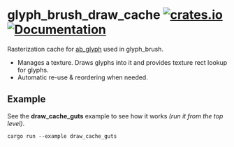 glyph_brush_draw_cache
[![crates.io](https://img.shields.io/crates/v/glyph_brush_draw_cache.svg)](https://crates.io/crates/glyph_brush_draw_cache)
[![Documentation](https://docs.rs/glyph_brush_draw_cache/badge.svg)](https://docs.rs/glyph_brush_draw_cache)
======================
Rasterization cache for [ab_glyph](https://github.com/alexheretic/ab-glyph) used in glyph_brush.

* Manages a texture. Draws glyphs into it and provides texture rect lookup for glyphs.
* Automatic re-use & reordering when needed.

## Example
See the **draw_cache_guts** example to see how it works _(run it from the top level)_.

```
cargo run --example draw_cache_guts
```